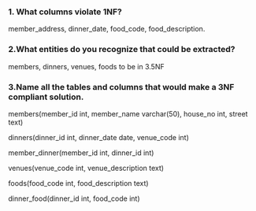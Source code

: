 ### 1. What columns violate 1NF?

  member_address, dinner_date, food_code, food_description.
   
### 2.What entities do you recognize that could be extracted?

members, dinners, venues, foods to be in 3.5NF

### 3.Name all the tables and columns that would make a 3NF compliant solution.

members(member_id int, member_name varchar(50), house_no int, street text)

dinners(dinner_id int, dinner_date date, venue_code int)

member_dinner(member_id int, dinner_id int)

venues(venue_code int, venue_description text)

foods(food_code int, food_description text)

dinner_food(dinner_id int, food_code int)



  